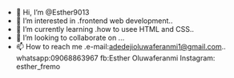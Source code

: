 - 👋 Hi, I’m @Esther9013
- 👀 I’m interested in .frontend web development..
- 🌱 I’m currently learning .how to usee HTML and CSS..
- 💞️ I’m looking to collaborate on ...
- 📫 How to reach me .e-mail:adedejioluwaferanmi1@gmail.com..
     whatsapp:09068863967
     fb:Esther Oluwaferanmi
     Instagram: esther_fremo
<!---
Esther9013/Esther9013 is a ✨ special ✨ repository because its `README.md` (this file) appears on your GitHub profile.
You can click the Preview link to take a look at your changes.
--->
